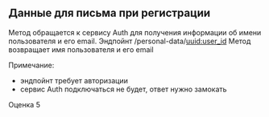 ## Данные для письма при регистрации

Метод обращается к сервису Auth для получения информации об имени пользователя и его email.
Эндпойнт /personal-data/<uuid:user_id>
Метод возвращает имя пользователя и его email

Примечание:
- эндпойнт требует авторизации
- сервис Auth подключаться не будет, ответ нужно замокать

Оценка 5
